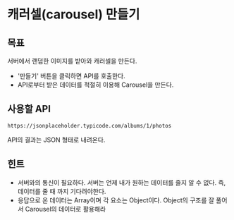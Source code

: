 # 캐러셀(carousel) 만들기

## 목표

서버에서 랜덤한 이미지를 받아와 캐러셀을 만든다.

- '만들기' 버튼을 클릭하면 API를 호출한다.
- API로부터 받은 데이터를 적절히 이용해 Carousel을 만든다.

## 사용할 API

`https://jsonplaceholder.typicode.com/albums/1/photos​`

API의 결과는 JSON 형태로 내려온다.

## 힌트

- 서버와의 통신이 필요하다. 서버는 언제 내가 원하는 데이터를 줄지 알 수 없다. 즉, 데이터를 줄 때 까지 기다려야한다.
- 응답으로 온 데이터는 Array이며 각 요소는 Object이다. Object의 구조를 잘 풀어서 Carousel의 데이터로 활용해라

